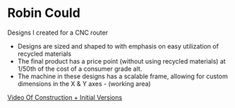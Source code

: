 # Robin Could

Designs I created for a CNC router 
- Designs are sized and shaped to with emphasis on easy utilization of recycled materials
- The final product has a price point (without using recycled materials) at 1/50th of the cost of a consumer grade alt.
- The machine in these designs has a scalable frame, allowing for custom dimensions in the X & Y axes - (working area)

[Video Of Construction + Initial Versions](https://www.youtube.com/watch?v=luXdTizn480)




